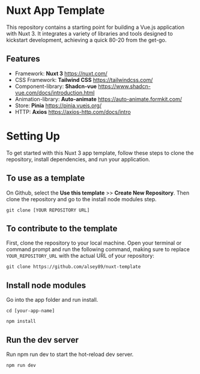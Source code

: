 # Nuxt App Template

This repository contains a starting point for building a Vue.js application with Nuxt 3. It integrates a variety of libraries and tools designed to kickstart development, achieving a quick 80-20 from the get-go.

## Features

- Framework: **Nuxt 3** https://nuxt.com/
- CSS Framework: **Tailwind CSS** https://tailwindcss.com/
- Component-library: **Shadcn-vue** https://www.shadcn-vue.com/docs/introduction.html
- Animation-library: **Auto-animate** https://auto-animate.formkit.com/
- Store: **Pinia** https://pinia.vuejs.org/
- HTTP: **Axios** https://axios-http.com/docs/intro

# Setting Up

To get started with this Nuxt 3 app template, follow these steps to clone the repository, install dependencies, and run your application.

## To use as a template

On Github, select the **Use this template** >> **Create New Repository**. Then clone the repository and go to the install node modules step.

```
git clone [YOUR REPOSITORY URL]
```

## To contribute to the template

First, clone the repository to your local machine. Open your terminal or command prompt and run the following command, making sure to replace `YOUR_REPOSITORY_URL` with the actual URL of your repository:

```
git clone https://github.com/alsey89/nuxt-template
```

## Install node modules

Go into the app folder and run install.

```
cd [your-app-name]
```

```
npm install
```

## Run the dev server

Run npm run dev to start the hot-reload dev server.

```
npm run dev
```

